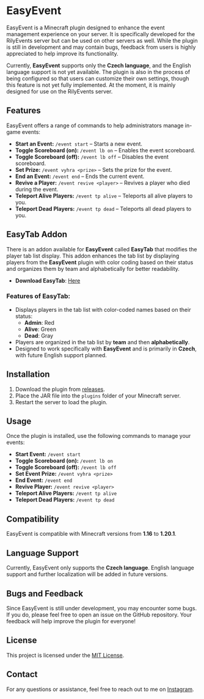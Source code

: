 # EasyEvent

EasyEvent is a Minecraft plugin designed to enhance the event management experience on your server. It is specifically developed for the RilyEvents server but can be used on other servers as well. While the plugin is still in development and may contain bugs, feedback from users is highly appreciated to help improve its functionality.

Currently, **EasyEvent** supports only the **Czech language**, and the English language support is not yet available. The plugin is also in the process of being configured so that users can customize their own settings, though this feature is not yet fully implemented. At the moment, it is mainly designed for use on the RilyEvents server.

## Features

EasyEvent offers a range of commands to help administrators manage in-game events:

- **Start an Event:** `/event start` – Starts a new event.
- **Toggle Scoreboard (on):** `/event lb on` – Enables the event scoreboard.
- **Toggle Scoreboard (off):** `/event lb off` – Disables the event scoreboard.
- **Set Prize:** `/event vyhra <prize>` – Sets the prize for the event.
- **End an Event:** `/event end` – Ends the current event.
- **Revive a Player:** `/event revive <player>` – Revives a player who died during the event.
- **Teleport Alive Players:** `/event tp alive` – Teleports all alive players to you.
- **Teleport Dead Players:** `/event tp dead` – Teleports all dead players to you.

## EasyTab Addon

There is an addon available for **EasyEvent** called **EasyTab** that modifies the player tab list display. This addon enhances the tab list by displaying players from the **EasyEvent** plugin with color coding based on their status and organizes them by team and alphabetically for better readability.

- **Download EasyTab**: [Here](https://github.com/skelen18/Easy-Tab)

### Features of EasyTab:

- Displays players in the tab list with color-coded names based on their status:
  - **Admin**: Red
  - **Alive**: Green
  - **Dead**: Gray
- Players are organized in the tab list by **team** and then **alphabetically**.
- Designed to work specifically with **EasyEvent** and is primarily in **Czech**, with future English support planned.


## Installation

1. Download the plugin from [releases](https://github.com/skelen18/Easy-Event/releases).
2. Place the JAR file into the `plugins` folder of your Minecraft server.
3. Restart the server to load the plugin.

## Usage

Once the plugin is installed, use the following commands to manage your events:

- **Start Event:** `/event start`
- **Toggle Scoreboard (on):** `/event lb on`
- **Toggle Scoreboard (off):** `/event lb off`
- **Set Event Prize:** `/event vyhra <prize>`
- **End Event:** `/event end`
- **Revive Player:** `/event revive <player>`
- **Teleport Alive Players:** `/event tp alive`
- **Teleport Dead Players:** `/event tp dead`

## Compatibility

EasyEvent is compatible with Minecraft versions from **1.16** to **1.20.1**.

## Language Support

Currently, EasyEvent only supports the **Czech language**. English language support and further localization will be added in future versions.

## Bugs and Feedback

Since EasyEvent is still under development, you may encounter some bugs. If you do, please feel free to open an issue on the GitHub repository. Your feedback will help improve the plugin for everyone!

## License

This project is licensed under the [MIT License](LICENSE).

## Contact

For any questions or assistance, feel free to reach out to me on [Instagram](https://www.instagram.com/lordskelen18).

